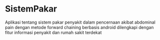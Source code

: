 # SistemPakar
Aplikasi tentang sistem pakar penyakit dalam pencernaan akibat abdominal pain dengan metode forward chaining berbasis android dilengkapi dengan fitur informasi penyakit dan rumah sakit terdekat
